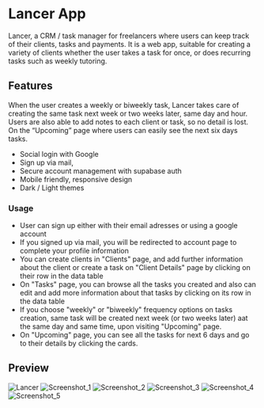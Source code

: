 
# Lancer App

Lancer, a CRM / task manager for freelancers where users can keep track of their clients, tasks and payments. It is a web app, suitable for creating a variety of clients whether the user takes a task for once, or does recurring tasks such as weekly tutoring.

## Features
 When the user creates a weekly or biweekly task, Lancer takes care of creating the same task next week or two weeks later, same day and hour. Users are also able to add notes to each client or task, so no detail is lost. On the “Upcoming” page where users can easily see the next six days tasks.

- Social login with Google
- Sign up via mail,
- Secure account management with supabase auth
- Mobile friendly, responsive design
- Dark / Light themes

  
### Usage

- User can sign up either with their email adresses or using a google account
- If you signed up via mail, you will be redirected to account page to complete your profile information
- You can create clients in "Clients" page, and add further information about the client or create a task on "Client Details" page by clicking on their row in the data table
- On "Tasks" page, you can browse all the tasks you created and also can edit and add more information about that tasks by clicking on its row in the data table
- If you choose "weekly" or "biweekly" frequency options on tasks creation, same task will be created next week (or two weeks later) aat the same day and same time, upon visiting "Upcoming" page. 
- On "Upcoming" page, you can see all the tasks for next 6 days and go to their details by clicking the cards.
  
## Preview

![Lancer](https://github.com/sadikbarisyilmaz/lancer/assets/89347761/2740ac81-44fd-4122-a96b-66ff8a080f33)
![Screenshot_1](https://github.com/sadikbarisyilmaz/lancer/assets/89347761/1b002bf6-ebf1-4536-b0e9-57825b6f4ef0)
![Screenshot_2](https://github.com/sadikbarisyilmaz/lancer/assets/89347761/24037ce6-86c1-4633-8d21-3e7affd906ab)
![Screenshot_3](https://github.com/sadikbarisyilmaz/lancer/assets/89347761/31eda7a6-657f-4ce6-a078-47afe65d4eae)
![Screenshot_4](https://github.com/sadikbarisyilmaz/lancer/assets/89347761/252a466a-58a1-49ef-b2c1-c678e82adb85)
![Screenshot_5](https://github.com/sadikbarisyilmaz/lancer/assets/89347761/e2e49117-fb4b-493e-98a8-f5e54443fbc1)
